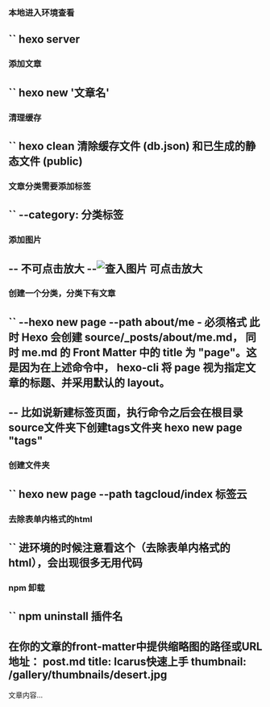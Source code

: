 ### 本地进入环境查看
``
hexo server
------------

### 添加文章
``
hexo new '文章名'
---------------

### 清理缓存
``
hexo clean
清除缓存文件 (db.json) 和已生成的静态文件 (public)
------------

###  文章分类需要添加标签
``
--category: 分类标签
------------

### 添加图片
--<img src=""> 不可点击放大
--![查入图片](/02.png) 可点击放大
-------------

### 创建一个分类，分类下有文章
``
--hexo new page --path about/me - 必须格式
此时 Hexo 会创建 source/_posts/about/me.md，
同时 me.md 的 Front Matter 中的 title 为 "page"。这是因为在上述命令中，
hexo-cli 将 page 视为指定文章的标题、并采用默认的 layout。
-------------------

--  比如说新建标签页面，执行命令之后会在根目录source文件夹下创建tags文件夹
hexo new page "tags"
------------------


### 创建文件夹
``
hexo new page --path tagcloud/index 标签云
-----------------------

### 去除表单内格式的html
``
进环境的时候注意看这个（去除表单内格式的html），会出现很多无用代码
---------

### npm 卸载
``
npm uninstall 插件名
--------------

在你的文章的front-matter中提供缩略图的路径或URL地址：
post.md
title: Icarus快速上手
thumbnail: /gallery/thumbnails/desert.jpg
---
文章内容...

